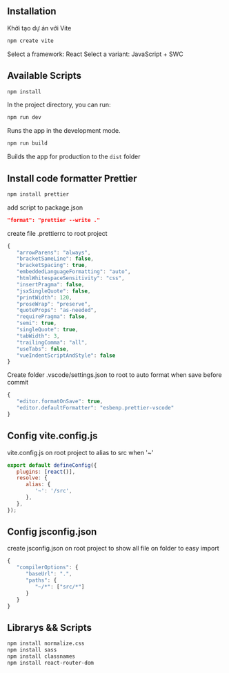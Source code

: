 ## Installation

Khởi tạo dự án với Vite

```bash
npm create vite
```

Select a framework: React
Select a variant: JavaScript + SWC

## Available Scripts

```bash
npm install
```

In the project directory, you can run:

```bash
npm run dev
```

Runs the app in the development mode.

```bash
npm run build
```

Builds the app for production to the `dist` folder

## Install code formatter Prettier

```bash
npm install prettier
```

add script to package.json

```json
"format": "prettier --write ."
```

create file .prettierrc to root project

```javascript
{
   "arrowParens": "always",
   "bracketSameLine": false,
   "bracketSpacing": true,
   "embeddedLanguageFormatting": "auto",
   "htmlWhitespaceSensitivity": "css",
   "insertPragma": false,
   "jsxSingleQuote": false,
   "printWidth": 120,
   "proseWrap": "preserve",
   "quoteProps": "as-needed",
   "requirePragma": false,
   "semi": true,
   "singleQuote": true,
   "tabWidth": 3,
   "trailingComma": "all",
   "useTabs": false,
   "vueIndentScriptAndStyle": false
}
```

Create folder .vscode/settings.json to root
to auto format when save before commit

```javascript
{
   "editor.formatOnSave": true,
   "editor.defaultFormatter": "esbenp.prettier-vscode"
}
```

## Config vite.config.js

vite.config.js on root project
to alias to src when '~'

```javascript
export default defineConfig({
   plugins: [react()],
   resolve: {
      alias: {
         '~': '/src',
      },
   },
});
```

## Config jsconfig.json

create jsconfig.json on root project
to show all file on folder to easy import

```javascript
{
   "compilerOptions": {
      "baseUrl": ".",
      "paths": {
         "~/*": ["src/*"]
      }
   }
}
```

## Librarys && Scripts

```bash
npm install normalize.css
npm install sass
npm install classnames
npm install react-router-dom
```
